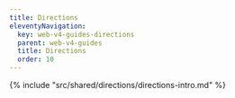 ```yaml
---
title: Directions
eleventyNavigation:
  key: web-v4-guides-directions
  parent: web-v4-guides
  title: Directions
  order: 10
---
```


{% include "src/shared/directions/directions-intro.md" %}
